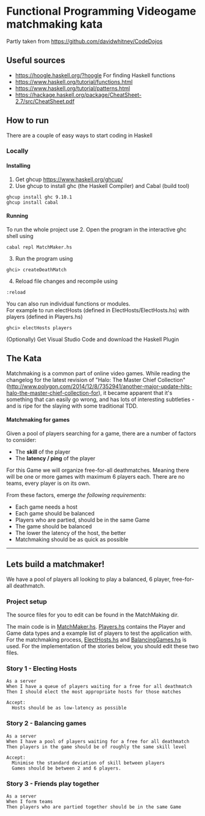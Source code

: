# Functional Programming Videogame matchmaking kata
Partly taken from https://github.com/davidwhitney/CodeDojos


## Useful sources
- https://hoogle.haskell.org/?hoogle For finding Haskell functions 
- https://www.haskell.org/tutorial/functions.html
- https://www.haskell.org/tutorial/patterns.html
- https://hackage.haskell.org/package/CheatSheet-2.7/src/CheatSheet.pdf

## How to run
There are a couple of easy ways to start coding in Haskell

### Locally

#### Installing
1. Get ghcup https://www.haskell.org/ghcup/
2. Use ghcup to install ghc (the Haskell Compiler) and Cabal (build tool)
```
ghcup install ghc 9.10.1
ghcup install cabal
```
#### Running
To run the whole project use
2. Open the program in the interactive ghc shell using
```
cabal repl MatchMaker.hs
```
3. Run the program using
```
ghci> createDeathMatch
```
4. Reload file changes and recompile using
```
:reload
```

You can also run individual functions or modules.  
For example to run electHosts (defined in ElectHosts/ElectHosts.hs) with players (defined in Players.hs)
```
ghci> electHosts players
```

(Optionally) Get Visual Studio Code and download the Haskell Plugin


## The Kata

Matchmaking is a common part of online video games.  While reading the changelog for the latest revision of "Halo: The Master Chief Collection" (http://www.polygon.com/2014/12/8/7352941/another-major-update-hits-halo-the-master-chief-collection-for), it became apparent that it's something that can easily go wrong, and has lots of interesting subtleties - and is ripe for the slaying with some traditional TDD.

#### Matchmaking for games

Given a pool of players searching for a game, there are a number of factors to consider:

* The **skill** of the player
* The **latency / ping** of the player

For this Game we will organize free-for-all deathmatches. Meaning there will be one or more games with maximum 6 players each. There are no teams, every player is on its own.

From these factors, emerge *the following requirements*:

* Each game needs a host
* Each game should be balanced
* Players who are partied, should be in the same Game
* The game should be balanced
* The lower the latency of the host, the better
* Matchmaking should be as quick as possible

---  

## Lets build a matchmaker!

We have a pool of players all looking to play a balanced, 6 player, free-for-all deathmatch.

### Project setup
The source files for you to edit can be found in the MatchMaking dir.

The main code is in [MatchMaker.hs](MatchMaker/MatchMaker.hs). [Players.hs](MatchMaker/Players.hs) contains the Player and Game data types and a example list of players to test the application with. 
For the matchmaking process, [ElectHosts.hs](MatchMaker/ElectHosts.hs) and [BalancingGames.hs](MatchMaker/BalancingGames.hs) is used. For the implementation of the stories below, you should edit these two files. 

### Story 1 - Electing Hosts

    As a server
    When I have a queue of players waiting for a free for all deathmatch
    Then I should elect the most appropriate hosts for those matches

    Accept:
      Hosts should be as low-latency as possible

### Story 2 - Balancing games

    As a server
    When I have a pool of players waiting for a free for all deathmatch
    Then players in the game should be of roughly the same skill level

    Accept:
      Minimise the standard deviation of skill between players
      Games should be between 2 and 6 players.

### Story 3 - Friends play together

    As a server
    When I form teams
    Then players who are partied together should be in the same Game

